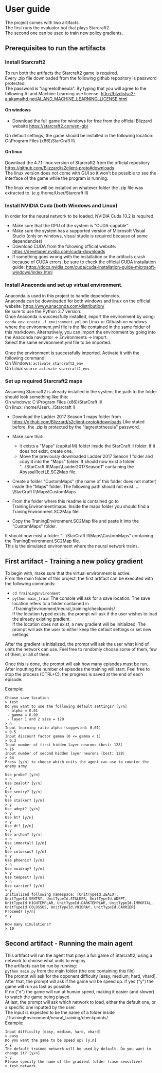 # User guide
The project comes with two artifacts. <br />
The first runs the evaluator bot that plays Starcraft2. <br />
The second one can be used to train new policy gradients. <br />

## Prerequisites to run the artifacts

### Install Starcraft2
To run both the artifacts the Starcraft2 game is required. <br />
Every .zip file downloaded from the following github repository is password protected. <br />
The password is "iagreetotheeula". By typing that you will agree to the following AI and Machine Learning use license: http://blzdistsc2-a.akamaihd.net/AI_AND_MACHINE_LEARNING_LICENSE.html
#### On windows
- Download the full game for windows for free from the official Blizzard website https://starcraft2.com/en-gb/

On default settings, the game should be installed in the following location: C:\Program Files (x86)\StarCraft II\


#### On linux
Download the 4.7.1 linux version of Starcraft2 from the official repository https://github.com/Blizzard/s2client-proto#downloads <br />
The linux version does not come with GUI so it won't be possible to see the interface of the game while the program is running.

The linux version will be installed on whatever folder the .zip file was extracted to. (e.g /home/User/Starcraft II)



### Install NVIDIA Cuda (both Windows and Linux)
In order for the neural network to be loaded, NVIDIA Cuda 10.2 is required.
- Make sure that the GPU of the system is "CUDA-capable"
- Make sure the system has a supported version of Microsoft Visual Studio (only on windows, visual studio is required because of some dependencies)
- Download CUDA from the following official website: https://developer.nvidia.com/cuda-downloads
- If something goes wrong with the installation or the artifacts crash because of CUDA errors, be sure to check the official CUDA installation guide: https://docs.nvidia.com/cuda/cuda-installation-guide-microsoft-windows/index.html


### Install Anaconda and set up virtual environment.
Anaconda is used in this project to handle dependencies. <br />
Anaconda can be downloaded for both windows and linux on the official website: https://www.anaconda.com/distribution/ <br />
Be sure to use the Python 3.7 version. <br />
Once Anaconda is successfully installed, import the environment by using:
```conda env create -f environment.yml``` on Linux or Gitbash on windows
where the environment.yml file is the file contained in the same folder of this markdown.
Alternatively, you can import the environment by going into the Anaconda navigator -> Environments -> Import. <br />
Select the same environment.yml file to be imported.  <br />
<br />
Once the environment is successfully imported. Activate it with the following command: <br />
On Windows: ```activate starcraft2_env```  <br />
On Linux ```source activate starcraft2_env``` <br />

### Set up required Starcraft2 maps
Assuming Starcraft2 is already installed in the system, the path to the folder should look something like this: <br />
On windows: C:\Program Files (x86)\StarCraft II\ <br />
On linux: /home/User/.../Starcraft II <br />

- Download the Ladder 2017 Season 1 maps folder from https://github.com/Blizzard/s2client-proto#downloads
    Like stated before, the .zip is protected by the "iagreetotheeula" password.

- Make sure that:
    - It exists a "Maps" (capital M) folder inside the StarCraft II folder. If it does not exist, create one.
    - Move the previously downloaded Ladder 2017 Season 1 folder and copy it into the "Maps" folder.
It should now exist a folder "...\StarCraft II\Maps\Ladder2017Season1" containing the AbyssalReefLE.SC2Map file.     


- Create a folder "CustomMaps" (the name of this folder does not matter) inside the "Maps" folder. The following path should not exist: ...      \StarCraft II\Maps\CustomMaps
- From the folder where this readme is contained go to TrainingEnvironment/maps. Inside the maps folder you should find a TraningEnvironment.SC2Map file. 
- Copy the TraningEnvironment.SC2Map file and paste it into the "CustomMaps" folder.

It should now exist a folder "...\StarCraft II\Maps\CustomMaps" containing the TraningEnvironment.SC2Map file. <br />
This is the simulated environment where the neural network trains.


## First artifact - Training a new policy gradient
To begin with, make sure that the virtual environment is active. <br />
From the main folder of this project, the first artifact can be executed with the following commands: <br />
- ```cd TrainingEnvironment```
- ```python main_train```
The console will ask for a save location. The save location refers to a folder contained in ./TrainingEnvironment/neural_training/checkpoints/ <br />
If the location typed exists, the prompt will ask if the user wishes to load the already existing gradient. <br />
If the location does not exist, a new gradient will be initialized. The prompt will ask the user to either keep the default settings or set new settings. <br />

After the gradient is initialized, the prompt will ask the user what kind of units the network can use. Feel free to randomly choose some of them, few of them, or all of them. <br />

Once this is done, the prompt will ask how many episodes must be run. <br />
After inputting the number of episodes the training will start. Feel free to stop the process (CTRL+C), the progress is saved at the end of each episode. <br />

Example: 
```
Choose save location
> test
Do you want to use the following default settings? [y/n]
 - alpha = 0.01
 - gamma = 0.99
 - layer 1 and 2 size = 128
> n
Input learning ratio alpha (suggested: 0.01)
> 0.5
Input discount factor gamma (0 <= gamma < 1)
> 0.3
Input number of first hidden layer neurons (best: 128)
> 16
Input number of second hidden layer neurons (best: 128)
> 64
Press [y/n] to choose which units the agent can use to counter the enemy army.

Use probe? [y/n]
> n
Use zealot? [y/n]
> y
Use sentry? [y/n]
> y
Use stalker? [y/n]
> y
Use adept? [y/n]
> y
Use ht? [y/n]
> y
Use dt? [y/n]
> y
Use archon? [y/n]
> n
Use immortal? [y/n]
> y
Use colossus? [y/n]
> y
Use phoenix? [y/n]
> n
Use voidray? [y/n]
> y
Use tempest? [y/n]
> n
Use carrier? [y/n]
> y
Initialized following namespace: [UnitTypeId.ZEALOT, UnitTypeId.SENTRY, UnitTypeId.STALKER, UnitTypeId.ADEPT, UnitTypeId.HIGHTEMPLAR, UnitTypeId.DARKTEMPLAR, UnitTypeId.IMMORTAL, UnitTypeId.COLOSSUS, UnitTypeId.VOIDRAY, UnitTypeId.CARRIER]
Proceed? [y/n]
> y

How many simulations?
> 10
```


## Second artifact - Running the main agent
This artifact will run the agent that plays a full game of Starcraft2, using a network to choose what units to employ. <br />
The artifacts can be run by running: <br />
```python main.py``` from the main folder (the one containing this file) <br />
The prompt will ask for the opponent difficulty [easy, medium, hard, vhard]. <br />
After that, the prompt will ask if the game will be speed up. If yes ("y") the game will run as fast as possible. <br />
If no ("n") the game will run at human speed, making it easier (and slower) to watch the game being played. <br />
At last, the prompt will ask which network to load, either the default one, or a specific one inputted by the user. <br />
The input is expected to be the name of a folder inside ./TrainingEnvironment/neural_training/checkpoints/ <br />
Example: 
```
Input difficulty [easy, medium, hard, vhard]
> easy
Do you want the game to be speed up? [y,n]
> y
The default trained network will be used by default. Do you want to change it? [y/n]
> y
Please specify the name of the gradient folder (case sensitive)
> test_network
```







